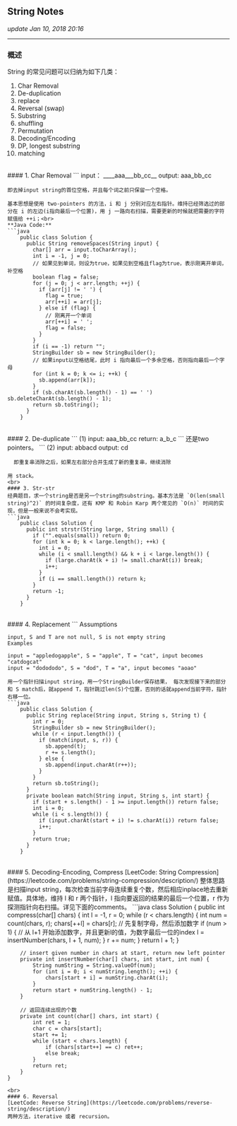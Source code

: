 ## String Notes
_update Jan 10, 2018  20:16_

---
### 概述
String 的常见问题可以归纳为如下几类：

1.  Char Removal
2.  De-duplication
3.  replace
4.  Reversal (swap)
5.  Substring
6.  shuffling
7.  Permutation
8.  Decoding/Encoding
9.  DP, longest substring
10. matching
<br>
#### 1. Char Removal
```
    input：  ____aaa___bb_cc__
    output: aaa_bb_cc

    即去掉input string的首位空格，并且每个词之前只保留一个空格。
```
基本思想是使用 two-pointers 的方法，i 和 j 分别对应左右指针。维持已经筛选过的部分在 i 的左边(i指向最后一个位置)，用 j 一路向右扫描，需要更新的时候就把需要的字符赋值给 ++i；<br>
**Java Code:**   
```java
    public class Solution {
      public String removeSpaces(String input) {
        char[] arr = input.toCharArray();
        int i = -1, j = 0;
        // 如果见到单词，则设为true，如果见到空格且flag为true，表示刚离开单词，补空格
        boolean flag = false; 
        for (j = 0; j < arr.length; ++j) {
          if (arr[j] != ' ') {
            flag = true;
            arr[++i] = arr[j];
          } else if (flag) {
            // 刚离开一个单词 
            arr[++i] = ' ';
            flag = false;
          }
        }
        if (i == -1) return "";
        StringBuilder sb = new StringBuilder();
        // 如果input以空格结尾，此时 i 指向最后一个多余空格，否则指向最后一个字母
        for (int k = 0; k <= i; ++k) {
          sb.append(arr[k]);
        }
        if (sb.charAt(sb.length() - 1) == ' ') sb.deleteCharAt(sb.length() - 1);
        return sb.toString();
      }
    }
```
<br>
#### 2. De-duplicate
```  
    (1)
      input:  aaa_bb_cc
      return: a_b_c
```
还是two pointers。
```
    (2)
      input:  abbacd
      output: cd
      
      即重复串消除之后，如果左右部分合并生成了新的重复串，继续消除
```
用 stack。
<br>
#### 3. Str-str
经典题目，求一个string是否是另一个string的substring。基本方法是 `O(len(small string)^2)` 的时间复杂度，还有 KMP 和 Robin Karp 两个常见的 `O(n)` 时间的实现，但是一般来说不会考实现。
```java
    public class Solution {
      public int strstr(String large, String small) {
        if ("".equals(small)) return 0;
        for (int k = 0; k < large.length(); ++k) {
          int i = 0;
          while (i < small.length() && k + i < large.length()) {
            if (large.charAt(k + i) != small.charAt(i)) break;
            i++;
          }
          if (i == small.length()) return k;
        }
        return -1;
      }
    }
```
<br>
#### 4. Replacement
```
    Assumptions
    
    input, S and T are not null, S is not empty string
    Examples
    
    input = "appledogapple", S = "apple", T = "cat", input becomes "catdogcat"
    input = "dodododo", S = "dod", T = "a", input becomes "aoao"
```
用一个指针扫描input string，用一个StringBuilder保存结果， 每次发现接下来的部分和 S match后，就append T，指针跳过len(S)个位置，否则的话就append当前字符，指针右移一位。
```java
    public class Solution {
      public String replace(String input, String s, String t) {
        int r = 0;
        StringBuilder sb = new StringBuilder();
        while (r < input.length()) {
          if (match(input, s, r)) {
            sb.append(t);
            r += s.length();
          } else {
            sb.append(input.charAt(r++));
          }
        }
        return sb.toString();
      }
      private boolean match(String input, String s, int start) {
        if (start + s.length() - 1 >= input.length()) return false;
        int i = 0;
        while (i < s.length()) {
          if (input.charAt(start + i) != s.charAt(i)) return false;
          i++;
        }
        return true;
      }
    }
```
<br>
#### 5. Decoding-Encoding, Compress
[LeetCode: String Compression](https://leetcode.com/problems/string-compression/description/)  
整体思路是扫描input string，每次检查当前字母连续重复个数，然后相应inplace地去重新赋值。具体地，维持 l 和 r 两个指针，l 指向要返回的结果的最后一个位置，r 作为探测指针向右扫描。详见下面的comments。
```java
    class Solution {
        public int compress(char[] chars) {
            int l = -1, r = 0;
            while (r < chars.length) {
                int num = count(chars, r);
                chars[++l] = chars[r]; // 先复制字母，然后添加数字
                if (num > 1) {
                    // 从 l+1 开始添加数字，并且更新l的值，为数字最后一位的index
                    l = insertNumber(chars, l + 1, num);
                }
                r += num;
            }
            return l + 1;
        }
        
        // insert given number in chars at start, return new left pointer
        private int insertNumber(char[] chars, int start, int num) {
            String numString = String.valueOf(num);
            for (int i = 0; i < numString.length(); ++i) {
                chars[start + i] = numString.charAt(i);
            }
            return start + numString.length() - 1;
        }
        
        // 返回连续出现的个数
        private int count(char[] chars, int start) {
            int ret = 1;
            char c = chars[start];
            start += 1;
            while (start < chars.length) {
                if (chars[start++] == c) ret++;
                else break;
            }
            return ret;
        }
    }
```
<br>
#### 6. Reversal
[LeetCode: Reverse String](https://leetcode.com/problems/reverse-string/description/)   
两种方法，iterative 或者 recursion。


 
  
  
  
  
  
  
  
  
  
  
  
  
  
  
  
  
  
  
  
  
  

